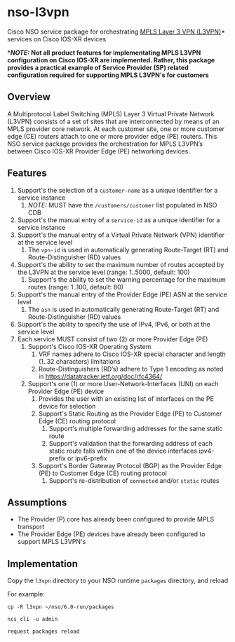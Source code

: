 # nso-l3vpn

Cisco NSO service package for orchestrating [MPLS Layer 3 VPN (L3VPN)](https://www.cisco.com/c/en/us/td/docs/routers/asr9000/software/asr9k-r7-9/lxvpn/configuration/guide/b-l3vpn-cg-asr9000-79x/implementing-mpls-layer-3-VPNs.html)* services on Cisco IOS-XR devices

***_NOTE:_ Not all product features for implementating MPLS L3VPN configuration on Cisco IOS-XR are implemented. Rather, this package provides a practical example of Service Provider (SP) related configuration required for supporting MPLS L3VPN's for customers**

## Overview

A Multiprotocol Label Switching (MPLS) Layer 3 Virtual Private Network (L3VPN) consists of a set of sites that are interconnected by means of an MPLS provider core network. At each customer site, one or more customer edge (CE) routers attach to one or more provider edge (PE) routers. This NSO service package provides the orchestration for MPLS L3VPN’s between Cisco IOS-XR Provider Edge (PE) networking devices.

## Features

1. Support's the selection of a ```customer-name``` as a unique identifier for a service instance
    1. _NOTE:_ MUST have the ```/customers/customer``` list populated in NSO CDB
2. Support's the manual entry of a ```service-id``` as a unique identifier for a service instance
3. Support's the manual entry of a Virtual Private Network (VPN) identifier at the service level
    1. The ```vpn-id``` is used in automatically generating Route-Target (RT) and Route-Distinguisher (RD) values
4. Support's the ability to set the maximum number of routes accepted by the L3VPN at the service level (range: 1..5000, default: 100)
    1. Support's the ability to set the warning percentage for the maximum routes (range: 1..100, default: 80)
5. Support's the manual entry of the Provider Edge (PE) ASN at the service level
    1. The ```asn``` is used in automatically generating Route-Target (RT) and Route-Distinguisher (RD) values
6. Support's the ability to specify the use of IPv4, IPv6, or both at the service level
7. Each service MUST consist of two (2) or more Provider Edge (PE)
    1. Support's Cisco IOS-XR Operating System
        1. VRF names adhere to Cisco IOS-XR special character and length (1..32 characters) limitations
        2. Route-Distinguishers (RD’s) adhere to Type 1 encoding as noted in https://datatracker.ietf.org/doc/rfc4364/
    2. Support's one (1) or more User-Network-Interfaces (UNI) on each Provider Edge (PE) device
        1. Provides the user with an existing list of interfaces on the PE device for selection
        2. Support's Static Routing as the Provider Edge (PE) to Customer Edge (CE) routing protocol
            1. Support's multiple forwarding addresses for the same static route
            2. Support's validation that the forwarding address of each static route falls within one of the device interfaces ipv4-prefix or ipv6-prefix
        3. Support's Border Gateway Protocol (BGP) as the Provider Edge (PE) to Customer Edge (CE) routing protocol
            1. Support's re-distribution of ```connected``` and/or ```static``` routes

## Assumptions

* The Provider (P) core has already been configured to provide MPLS transport
* The Provider Edge (PE) devices have already been configured to support MPLS L3VPN's

## Implementation

Copy the ```l3vpn``` directory to your NSO runtime ```packages``` directory, and reload

For example:

```cp -R l3vpn ~/nso/6.0-run/packages```

```ncs_cli -u admin```

```request packages reload```
